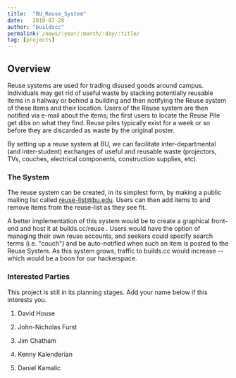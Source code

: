 ```yaml
---
title:  "BU_Reuse_System"
date:   2010-07-28
author: "buildscc"
permalink: /news/:year/:month/:day/:title/
tag: [projects]
---
```


## Overview

Reuse systems are used for trading disused goods around campus. Individuals may get rid of useful waste by stacking potentially reusable items in a hallway or behind a building and then notifying the Reuse system of these items and their location. Users of the Reuse system are then notified via e-mail about the items; the first users to locate the Reuse Pile get dibs on what they find. Reuse piles typically exist for a week or so before they are discarded as waste by the original poster.

By setting up a reuse system at BU, we can facilitate inter-departmental (and inter-student) exchanges of useful and reusable waste (projectors, TVs, couches, electrical components, construction supplies, etc).

### The System

The reuse system can be created, in its simplest form, by making a public mailing list called reuse-list@bu.edu. Users can then add items to and remove items from the reuse-list as they see fit.

A better implementation of this system would be to create a graphical front-end and host it at builds.cc/reuse . Users would have the option of managing their own reuse accounts, and seekers could specify search terms (i.e. "couch") and be auto-notified when such an item is posted to the Reuse System. As this system grows, traffic to builds.cc would increase -- which would be a boon for our hackerspace.

### Interested Parties

This project is still in its planning stages. Add your name below if this interests you.

1. David House

2. John-Nicholas Furst

3. Jim Chatham

4. Kenny Kalenderian

5. Daniel Kamalic